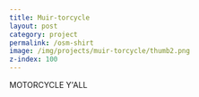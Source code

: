 ```yaml
---
title: Muir-torcycle
layout: post
category: project
permalink: /osm-shirt
image: /img/projects/muir-torcycle/thumb2.png
z-index: 100
---
```


MOTORCYCLE Y'ALL